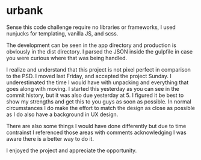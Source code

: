 # urbank

Sense this code challenge require no libraries or frameworks, I used nunjucks for templating, vanilla JS, and scss.

The development can be seen in the app directory and production is obviously in the dist directory. I parsed the JSON inside the gulpfile in case you were curious where that was being handled. 

I realize and understand that this project is not pixel perfect in comparison to the PSD. I moved last Friday, and accepted the project Sunday. I underestimated the time I would have with unpacking and everything that goes along with moving. I started this yesterday as you can see in the commit history, but it was also due yesterday at 5. I figured it be best to show my strengths and get this to you guys as soon as possible. In normal circumstances I do make the effort to match the design as close as possible as I do also have a background in UX design.

There are also some things I would have done differently but due to time contrainst I referenced those areas with comments acknowledging I was aware there is a better way to do it.

I enjoyed the project and appreciate the opportunity.
